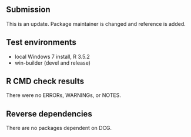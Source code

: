 ## Submission
This is an update. Package maintainer is changed and reference is added.

## Test environments
* local Windows 7 install, R 3.5.2
* win-builder (devel and release)

## R CMD check results
There were no ERRORs, WARNINGs, or NOTES.

## Reverse dependencies
There are no packages dependent on DCG.
